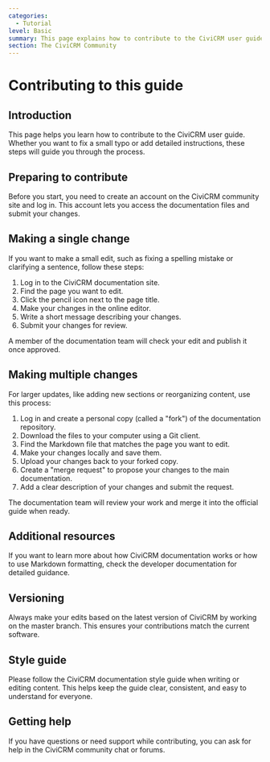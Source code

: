 ```yaml
---
categories:
  - Tutorial  
level: Basic  
summary: This page explains how to contribute to the CiviCRM user guide by making single or multiple changes, including setting up your account, editing files, and submitting your work for review.  
section: The CiviCRM Community  
---
```


# Contributing to this guide

## Introduction

This page helps you learn how to contribute to the CiviCRM user guide. Whether you want to fix a small typo or add detailed instructions, these steps will guide you through the process.

## Preparing to contribute

Before you start, you need to create an account on the CiviCRM community site and log in. This account lets you access the documentation files and submit your changes.

## Making a single change

If you want to make a small edit, such as fixing a spelling mistake or clarifying a sentence, follow these steps:

1. Log in to the CiviCRM documentation site.
2. Find the page you want to edit.
3. Click the pencil icon next to the page title.
4. Make your changes in the online editor.
5. Write a short message describing your changes.
6. Submit your changes for review.

A member of the documentation team will check your edit and publish it once approved.

## Making multiple changes

For larger updates, like adding new sections or reorganizing content, use this process:

1. Log in and create a personal copy (called a "fork") of the documentation repository.
2. Download the files to your computer using a Git client.
3. Find the Markdown file that matches the page you want to edit.
4. Make your changes locally and save them.
5. Upload your changes back to your forked copy.
6. Create a "merge request" to propose your changes to the main documentation.
7. Add a clear description of your changes and submit the request.

The documentation team will review your work and merge it into the official guide when ready.

## Additional resources

If you want to learn more about how CiviCRM documentation works or how to use Markdown formatting, check the developer documentation for detailed guidance.

## Versioning

Always make your edits based on the latest version of CiviCRM by working on the master branch. This ensures your contributions match the current software.

## Style guide

Please follow the CiviCRM documentation style guide when writing or editing content. This helps keep the guide clear, consistent, and easy to understand for everyone.

## Getting help

If you have questions or need support while contributing, you can ask for help in the CiviCRM community chat or forums.
